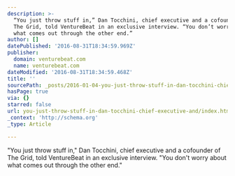 ```yaml
---
description: >-
  “You just throw stuff in,” Dan Tocchini, chief executive and a cofounder of
  The Grid, told VentureBeat in an exclusive interview. “You don’t worry about
  what comes out through the other end.”
author: []
datePublished: '2016-08-31T18:34:59.969Z'
publisher:
  domain: venturebeat.com
  name: venturebeat.com
dateModified: '2016-08-31T18:34:59.468Z'
title: ''
sourcePath: _posts/2016-01-04-you-just-throw-stuff-in-dan-tocchini-chief-executive-and.md
hasPage: true
via: {}
starred: false
url: you-just-throw-stuff-in-dan-tocchini-chief-executive-and/index.html
_context: 'http://schema.org'
_type: Article

---
```

"You just throw stuff in," Dan Tocchini, chief executive and a cofounder of The Grid, told VentureBeat in an exclusive interview. "You don't worry about what comes out through the other end."